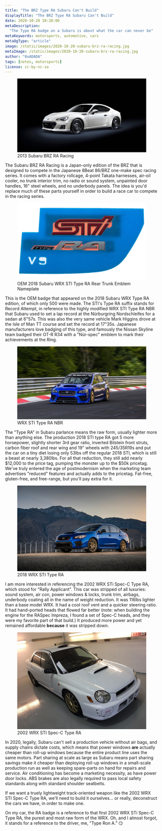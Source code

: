 ```yaml
---
title: "The BRZ Type RA Subaru Can't Build"
displayTitle: "The BRZ Type RA Subaru Can't Build"
date: 2020-10-20 10:28:00
metaDescription:
  "The Type RA badge on a Subaru is about what the car can never be"
metaKeywords: motorsports, automotive, cars
metaOgType: "article"
image: /static/images/2020-10-20-subaru-brz-ra-racing.jpg
metaImage: /static/images/2020-10-20-subaru-brz-ra-racing.jpg
author: "0xADADA"
tags: [notes, motorsports]
license: cc-by-nc-sa
---
```


<figure>
  <img src="/static/images/2020-10-20-subaru-brz-ra-racing.jpg" alt="2013 Subaru BRZ RA Racing">
  <figcaption>
    2013 Subaru BRZ RA Racing
  </figcaption>
</figure>

The Subaru BRZ RA Racing is a Japan-only edition of the BRZ that is designed to
compete in the Japanese 8Beat 86/BRZ one-make spec racing series. It comes with
a factory rollcage, 4-point Takata harnesses, air-oil cooler, no trunk interior
trim, no radio or sound system, unpainted door handles, 16" steel wheels, and no
underbody panels. The idea is you'd replace much of these parts yourself in
order to build a race car to compete in the racing series.

<figure>
  <img src="/static/images/2020-10-20-badge.jpg" alt="OEM 2018 Subaru WRX STI Type RA Rear Trunk Emblem Nameplate">
  <figcaption>
    OEM 2018 Subaru WRX STI Type RA Rear Trunk Emblem Nameplate
  </figcaption>
</figure>

This is the OEM badge that appeared on the 2018 Subaru WRX Type RA edition, of
which only 500 were made. The STI's Type RA suffix stands for Record Attempt, in
reference to the highly modified WRX STI Type RA NBR that Subaru used to set a
lap record at the Nürburgring Nordschleifes for a sedan at 6"57s. This was also
the very same vehicle Mark Higgins drove at the Isle of Man TT course and set
the record at 17"35s. Japanese manufacturers love badging of this type, and
famously the Nissan Skyline team badged their GT-R R34 with a "Nür-spec" emblem
to mark their achievements at the Ring.

<figure>
  <img src="/static/images/2020-10-20-wrx-sti-type-ra-nbr.jpg" alt="WRX STI Type RA NBR">
  <figcaption>
    WRX STI Type RA NBR
  </figcaption>
</figure>

The "Type RA" in Subaru parlance means the raw form, usually lighter more than
anything else. The production 2018 STI type RA got 5 more horsepower, slightly
shorter 3rd gear ratio, inverted Bilstein front struts, carbon fiber roof and
rear wing and 19" wheels with 245/35R19s and put the car on a tiny diet losing
only 53lbs off the regular 2018 STI, which is still a beast at nearly 3,380lbs.
For all that reduction, they still add nearly
$12,000 to the price tag, pumping the monster up to the $50k pricetag. We've
truly entered the age of postmodernism when the marketing team advertises
"reduced" features and actually adds to the pricetag. Fat-free, gluten-free, and
free-range, but you'll pay extra for it.

<figure>
  <img src="/static/images/2020-10-20-wrx-sti-type-ra.webp" alt="2018 WRX STI Type RA">
  <figcaption>
    2018 WRX STI Type RA
  </figcaption>
</figure>

I am more interested in referencing the 2002 WRX STi Spec-C Type RA, which stood
for "Rally Applicant". This car was stripped of all luxuries: sound system, air
con, power windows & locks, trunk trim, airbags, underbody coating all in the
name of weight reduction. It was 116lbs lighter than a base model WRX. It had a
cool roof vent and a quicker steering ratio. It had hand-ported heads that
flowed far better (note: when building the engine for the RASpec Impreza, I
found a set of Spec-C heads, and they were my favorite part of that build.) It
produced more power and yet remained affordable **because** it was stripped
down.

<figure>
  <img src="/static/images/2020-10-20-2002-wrx-sti-spec-c-type-ra.jpg" alt="2002 WRX STI Spec-C Type RA">
  <figcaption>
    2002 WRX STI Spec-C Type RA
  </figcaption>
</figure>

In 2020, legally, Subaru can't sell a production vehicle without air bags, and
supply chains dictate costs, which means that power windows **are** actually
cheaper than roll-up windows because the entire product line uses the same
motors. Part sharing at scale as large as Subaru means part sharing savings make
it cheaper than deploying roll-up windows in a small-scale production run as
well as keeping spare-parts on hand for repairs and service. Air conditioning
has become a marketing necessity, as have power door locks. ABS brakes are also
legally required to pass local safety standards along with standard shoulder
seatbelts.

If we want a truely lightweight track-oriented weapon like the 2002 WRX STI
Spec-C Type RA, we'll need to build it ourselves... or really, deconstruct the
cars we have, in order to make one.

On my car, the RA badge is a reference to that first 2002 WRX STi Spec-C Type
RA, the purest and most raw form of the WRX. Oh, and I almost forgot, it stands
for a reference to the driver, me, "Type Ron A." 😏
